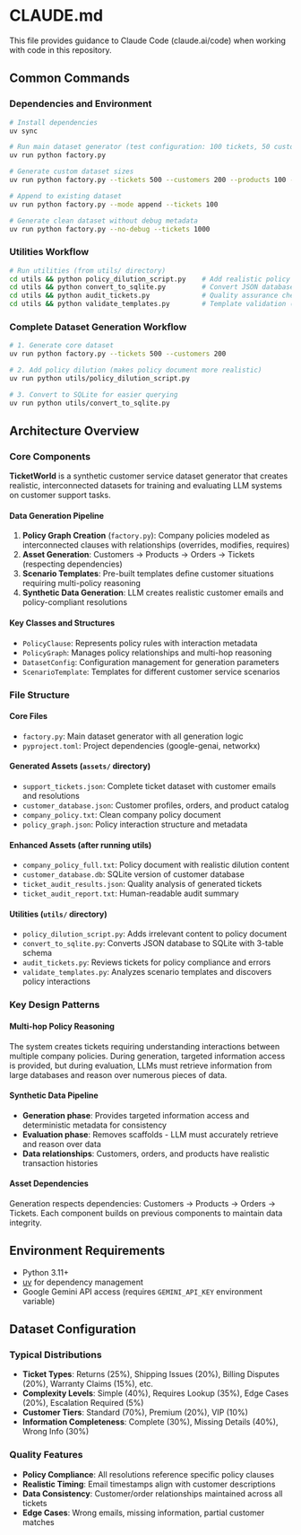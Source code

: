 # CLAUDE.md

This file provides guidance to Claude Code (claude.ai/code) when working with code in this repository.

## Common Commands

### Dependencies and Environment
```bash
# Install dependencies
uv sync

# Run main dataset generator (test configuration: 100 tickets, 50 customers, 35 products, 70 orders)
uv run python factory.py

# Generate custom dataset sizes
uv run python factory.py --tickets 500 --customers 200 --products 100 --orders 300

# Append to existing dataset
uv run python factory.py --mode append --tickets 100

# Generate clean dataset without debug metadata
uv run python factory.py --no-debug --tickets 1000
```

### Utilities Workflow
```bash
# Run utilities (from utils/ directory)
cd utils && python policy_dilution_script.py    # Add realistic policy dilution
cd utils && python convert_to_sqlite.py         # Convert JSON database to SQLite
cd utils && python audit_tickets.py             # Quality assurance check
cd utils && python validate_templates.py        # Template validation (dev tool)
```

### Complete Dataset Generation Workflow
```bash
# 1. Generate core dataset
uv run python factory.py --tickets 500 --customers 200

# 2. Add policy dilution (makes policy document more realistic)
uv run python utils/policy_dilution_script.py

# 3. Convert to SQLite for easier querying
uv run python utils/convert_to_sqlite.py
```

## Architecture Overview

### Core Components

**TicketWorld** is a synthetic customer service dataset generator that creates realistic, interconnected datasets for training and evaluating LLM systems on customer support tasks.

#### Data Generation Pipeline
1. **Policy Graph Creation** (`factory.py`): Company policies modeled as interconnected clauses with relationships (overrides, modifies, requires)
2. **Asset Generation**: Customers → Products → Orders → Tickets (respecting dependencies)
3. **Scenario Templates**: Pre-built templates define customer situations requiring multi-policy reasoning
4. **Synthetic Data Generation**: LLM creates realistic customer emails and policy-compliant resolutions

#### Key Classes and Structures
- `PolicyClause`: Represents policy rules with interaction metadata
- `PolicyGraph`: Manages policy relationships and multi-hop reasoning
- `DatasetConfig`: Configuration management for generation parameters
- `ScenarioTemplate`: Templates for different customer service scenarios

### File Structure

#### Core Files
- `factory.py`: Main dataset generator with all generation logic
- `pyproject.toml`: Project dependencies (google-genai, networkx)

#### Generated Assets (`assets/` directory)
- `support_tickets.json`: Complete ticket dataset with customer emails and resolutions
- `customer_database.json`: Customer profiles, orders, and product catalog  
- `company_policy.txt`: Clean company policy document
- `policy_graph.json`: Policy interaction structure and metadata

#### Enhanced Assets (after running utils)
- `company_policy_full.txt`: Policy document with realistic dilution content
- `customer_database.db`: SQLite version of customer database
- `ticket_audit_results.json`: Quality analysis of generated tickets
- `ticket_audit_report.txt`: Human-readable audit summary

#### Utilities (`utils/` directory)
- `policy_dilution_script.py`: Adds irrelevant content to policy document
- `convert_to_sqlite.py`: Converts JSON database to SQLite with 3-table schema
- `audit_tickets.py`: Reviews tickets for policy compliance and errors
- `validate_templates.py`: Analyzes scenario templates and discovers policy interactions

### Key Design Patterns

#### Multi-hop Policy Reasoning
The system creates tickets requiring understanding interactions between multiple company policies. During generation, targeted information access is provided, but during evaluation, LLMs must retrieve information from large databases and reason over numerous pieces of data.

#### Synthetic Data Pipeline
- **Generation phase**: Provides targeted information access and deterministic metadata for consistency
- **Evaluation phase**: Removes scaffolds - LLM must accurately retrieve and reason over data
- **Data relationships**: Customers, orders, and products have realistic transaction histories

#### Asset Dependencies
Generation respects dependencies: Customers → Products → Orders → Tickets. Each component builds on previous components to maintain data integrity.

## Environment Requirements

- Python 3.11+
- [uv](https://docs.astral.sh/uv/) for dependency management
- Google Gemini API access (requires `GEMINI_API_KEY` environment variable)

## Dataset Configuration

### Typical Distributions
- **Ticket Types**: Returns (25%), Shipping Issues (20%), Billing Disputes (20%), Warranty Claims (15%), etc.
- **Complexity Levels**: Simple (40%), Requires Lookup (35%), Edge Cases (20%), Escalation Required (5%)
- **Customer Tiers**: Standard (70%), Premium (20%), VIP (10%)
- **Information Completeness**: Complete (30%), Missing Details (40%), Wrong Info (30%)

### Quality Features
- **Policy Compliance**: All resolutions reference specific policy clauses
- **Realistic Timing**: Email timestamps align with customer descriptions
- **Data Consistency**: Customer/order relationships maintained across all tickets
- **Edge Cases**: Wrong emails, missing information, partial customer matches